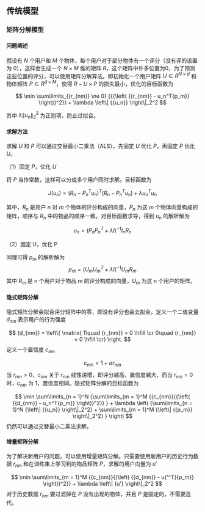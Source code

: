 
## 传统模型

### 矩阵分解模型


#### 问题阐述

假设有 $N$ 个用户和 $M$ 个物体，每个用户对于部分物体有一个评分（没有评的设置为 0），这样会生成一个 $N\times M$ 维的矩阵 $R$，这个矩阵中许多位置为0，为了预测这些位置的评分，可以使用矩阵分解算法。即初始化一个用户矩阵 $U\in R^{N\times d}$ 和物体矩阵 $P\in R^{d\times M}$，使得 $R- U\times P$ 的损失最小，优化的目标函数为

$$
\min \sum\limits_{{r_{nm}} \ne 0} {{{\left( {{r_{nm}} - u_n^T{p_m}} \right)}^2}}  + \lambda \left\| {{u_n}} \right\|_2^2
$$

其中 $\lambda \left\| {{u_n}} \right\|_2^2$ 为正则项，防止过拟合。

#### 求解方法

求解 $U$ 和 $P$ 可以通过交替最小二乘法（ALS），先固定 $U$ 优化 $P$，再固定 $P$ 优化 $U$。

（1）固定 $P$，优化 $U$

将 $P$ 当作常数，这样可以分成多个用户同时求解。目标函数为

$$
J({u_n}) = {\left( {{R_n} - P_n^T{u_n}} \right)^T}\left( {{R_n} - P_n^T{u_n}} \right) + \lambda u_n^T{u_n}
$$

其中，$R_n$ 是用户 $n$ 对 $m$ 个物体的评分构成的向量，$P_n$ 为这 $m$ 个物体向量构成的矩阵，顺序与 $R_n$ 中的物品的顺序一致。对目标函数求导，得到 $u_n$ 的解析解为

$$
{u_n} = {\left( {{P_n}P_n^T + \lambda I} \right)^{ - 1}}{I_n}{R_n}
$$

（2）固定 U，优化 P

同理可得 $p_m$ 的解析解为
$$
{p_m} = {\left( {{U_m}U_m^T + \lambda I} \right)^{ - 1}}{U_m}{R_m}
$$
其中 $R_m$ 是 n 个用户对于物品 m 的评分构成的向量，$U_m$ 为这 n 个用户的矩阵。

#### 隐式矩阵分解

隐式矩阵分解会拟合评分矩阵中的零，即没有评分也会去拟合。定义一个二值变量 $d_{nm}$ 表示用户的行为强度

$$
{d_{nm}} = \left\{ \matrix{
  1\quad {r_{nm}} > 0 \hfill \cr 
  0\quad {r_{nm}} = 0 \hfill \cr}  \right.
$$
定义一个置信度 $c_{nm}$

$$
{c_{nm}} = 1 + \alpha {r_{nm}}
$$
当 $r_{nm}>0$，$c_{nm}$ 关于 $r_{nm}$ 线性递增，即评分越高，置信度越大，而当 $r_{nm}=0$ 时，$c_{nm}$ 为 1，置信度相同。隐式矩阵分解的目标函数为

$$
\min \sum\limits_{n = 1}^N {\sum\limits_{m = 1}^M {{c_{nm}}{{\left( {{d_{nm}} - u_n^T{p_m}} \right)}^2}} }  + \lambda \left( {\sum\limits_{n = 1}^N {\left\| {{u_n}} \right\|_2^2}  + \sum\limits_{m = 1}^M {\left\| {{p_m}} \right\|_2^2} } \right)
$$
仍然可以通过交替最小二乘法求解。

#### 增量矩阵分解

为了解决新用户的问题，可以使用增量矩阵分解。只需要使用新用户的历史行为数据 $r_{nm}$ 和在训练集上学习到的物品矩阵 $P$，求解的用户向量为 $u'$

$$
\min \sum\limits_{m = 1}^M {{c_{nm}}{{\left( {{d_{nm}} - u{'^T}{p_m}} \right)}^2}}  + \lambda \left\| {u'} \right\|_2^2
$$
对于历史数据 $r_{nm}$ 要过滤掉在 $P$ 没有出现的物体，并且 $P$ 是固定的，不需要迭代。

